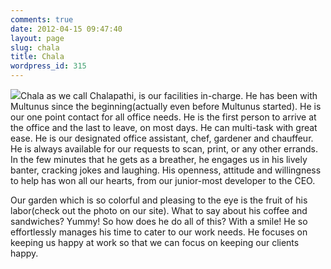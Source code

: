 ```yaml
---
comments: true
date: 2012-04-15 09:47:40
layout: page
slug: chala
title: Chala
wordpress_id: 315
---
```


[![](/wp-content/uploads/2012/04/chala-300x251.jpg)](/wp-content/uploads/2012/04/chala.jpg)Chala as we call Chalapathi, is our facilities in-charge. He has been with Multunus since the beginning(actually even before Multunus started). He is our one point contact for all office needs. He is the first person to arrive at the office and the last to leave, on most days. He can multi-task with great ease. He is our designated office assistant, chef, gardener and chauffeur. He is always available for our requests to scan, print, or any other errands. In the few minutes that he gets as a breather, he engages us in his lively banter, cracking jokes and laughing. His openness, attitude and willingness to help has won all our hearts, from our junior-most developer to the CEO.

Our garden which is so colorful and pleasing to the eye is the fruit of his labor(check out the photo on our site). What to say about his coffee and sandwiches? Yummy!  So how does he do all of this? With a smile! He so effortlessly manages his time to cater to our work needs. He focuses on keeping us happy at work so that we can focus on keeping our clients happy.
